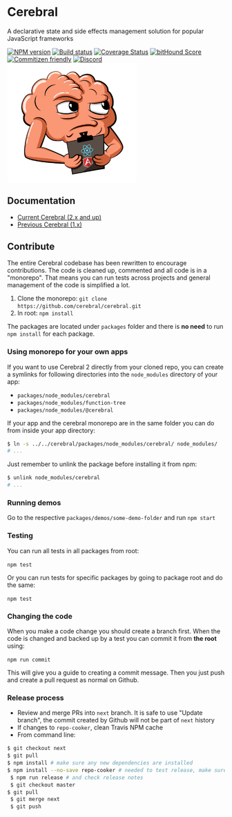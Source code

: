 # Cerebral
A declarative state and side effects management solution for popular JavaScript frameworks

[![NPM version][npm-image]][npm-url]
[![Build status][travis-image]][travis-url]
[![Coverage Status][coverage-image]][coverage-url]
[![bitHound Score][bithound-image]][bithound-url]
[![Commitizen friendly][commitizen-image]][commitizen-url]
[![Discord][discord-image]][discord-url]
<img src="images/logo.png" width="300" align="center">

## Documentation

* [Current Cerebral (2.x and up)](http://www.cerebraljs.com/)
* [Previous Cerebral (1.x)](http://cerebral-website.herokuapp.com/)

## Contribute
The entire Cerebral codebase has been rewritten to encourage contributions. The code is cleaned up, commented and all code is in a "monorepo". That means you can run tests across projects and general management of the code is simplified a lot.

1. Clone the monorepo: `git clone https://github.com/cerebral/cerebral.git`
2. In root: `npm install`

The packages are located under `packages` folder and there is **no need** to run `npm install` for each package.

### Using monorepo for your own apps
If you want to use Cerebral 2 directly from your cloned repo, you can create a symlinks for following
directories into the `node_modules` directory of your app:
* `packages/node_modules/cerebral`
* `packages/node_modules/function-tree`
* `packages/node_modules/@cerebral`

If your app and the cerebral monorepo are in the same folder you can do from inside your
app directory:

```sh
$ ln -s ../../cerebral/packages/node_modules/cerebral/ node_modules/
# ...
```

Just remember to unlink the package before installing it from npm:

```sh
$ unlink node_modules/cerebral
# ...
```

### Running demos
Go to the respective `packages/demos/some-demo-folder` and run `npm start`

### Testing
You can run all tests in all packages from root:

`npm test`

Or you can run tests for specific packages by going to package root and do the same:

`npm test`

### Changing the code
When you make a code change you should create a branch first. When the code is changed and backed up by a test you can commit it from **the root** using:

`npm run commit`

This will give you a guide to creating a commit message. Then you just push and create a pull request as normal on Github.

### Release process

- Review and merge PRs into `next` branch. It is safe to use "Update branch", the commit created by Github will not be part of `next` history
- If changes to `repo-cooker`, clean Travis NPM cache
- From command line:
```sh
$ git checkout next
$ git pull
$ npm install # make sure any new dependencies are installed
$ npm install --no-save repo-cooker # needed to test release, make sure you have latest
￼$ npm run release # and check release notes
￼$ git checkout master
$ git pull
￼$ git merge next
￼$ git push
```

[npm-image]: https://img.shields.io/npm/v/cerebral.svg?style=flat
[npm-url]: https://npmjs.org/package/cerebral
[travis-image]: https://img.shields.io/travis/cerebral/cerebral.svg?style=flat
[travis-url]: https://travis-ci.org/cerebral/cerebral
[coverage-image]: https://img.shields.io/coveralls/github/cerebral/cerebral.svg?style=flat
[coverage-url]: https://coveralls.io/github/cerebral/cerebral
[bithound-image]: https://img.shields.io/bithound/code/github/cerebral/cerebral.svg
[bithound-url]: https://www.bithound.io/github/cerebral/cerebral
[commitizen-image]: https://img.shields.io/badge/commitizen-friendly-brightgreen.svg
[commitizen-url]: http://commitizen.github.io/cz-cli/
[discord-image]: https://img.shields.io/badge/discord-join%20chat-blue.svg
[discord-url]: https://discord.gg/0kIweV4bd2bwwsvH
